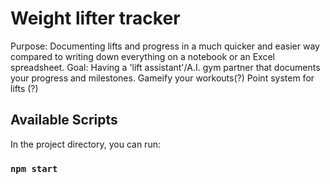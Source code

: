 # Weight lifter tracker

Purpose: Documenting lifts and progress in a much quicker and easier way compared to writing down everything on a notebook or an Excel spreadsheet.
Goal: Having a 'lift assistant'/A.I. gym partner that documents your progress and milestones. Gameify your workouts(?) Point system for lifts (?)

## Available Scripts

In the project directory, you can run:

### `npm start`

